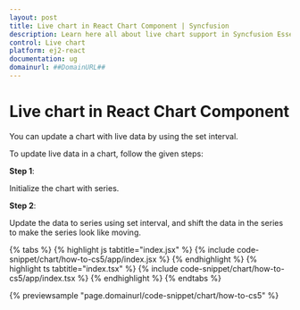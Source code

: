 ```yaml
---
layout: post
title: Live chart in React Chart Component | Syncfusion
description: Learn here all about live chart support in Syncfusion Essential React Chart component, it's elements and more.
control: Live chart 
platform: ej2-react
documentation: ug
domainurl: ##DomainURL##
---
```


# Live chart in React Chart Component

You can update a chart with live data by using the set interval.

To update live data in a chart, follow the given steps:

**Step 1**:

Initialize the chart with series.

**Step 2**:

Update the data to series using set interval, and shift the data in the series to make the series look like moving.

{% tabs %}
{% highlight js tabtitle="index.jsx" %}
{% include code-snippet/chart/how-to-cs5/app/index.jsx %}
{% endhighlight %}
{% highlight ts tabtitle="index.tsx" %}
{% include code-snippet/chart/how-to-cs5/app/index.tsx %}
{% endhighlight %}
{% endtabs %}

 {% previewsample "page.domainurl/code-snippet/chart/how-to-cs5" %}